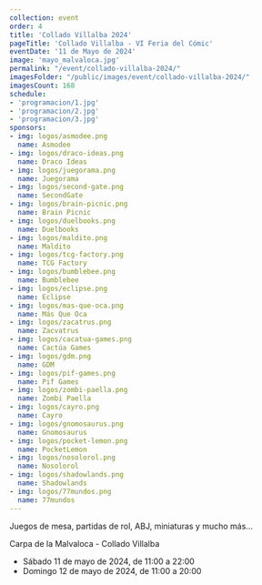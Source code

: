 ```yaml
---
collection: event
order: 4
title: 'Collado Villalba 2024'
pageTitle: 'Collado Villalba - VI Feria del Cómic'
eventDate: '11 de Mayo de 2024'
image: 'mayo_malvaloca.jpg'
permalink: "/event/collado-villalba-2024/"
imagesFolder: "/public/images/event/collado-villalba-2024/"
imagesCount: 168
schedule:
- 'programacion/1.jpg'
- 'programacion/2.jpg'
- 'programacion/3.jpg'
sponsors:
- img: logos/asmodee.png
  name: Asmodee
- img: logos/draco-ideas.png
  name: Draco Ideas
- img: logos/juegorama.png
  name: Juegorama
- img: logos/second-gate.png
  name: SecondGate
- img: logos/brain-picnic.png
  name: Brain Picnic
- img: logos/duelbooks.png
  name: Duelbooks
- img: logos/maldito.png
  name: Maldito
- img: logos/tcg-factory.png
  name: TCG Factory
- img: logos/bumblebee.png
  name: Bumblebee
- img: logos/eclipse.png
  name: Eclipse
- img: logos/mas-que-oca.png
  name: Más Que Oca
- img: logos/zacatrus.png
  name: Zacvatrus
- img: logos/cacatua-games.png
  name: Cactúa Games
- img: logos/gdm.png
  name: GDM
- img: logos/pif-games.png
  name: Pif Games
- img: logos/zombi-paella.png
  name: Zombi Paella
- img: logos/cayro.png
  name: Cayro
- img: logos/gnomosaurus.png
  name: Gnomosaurus
- img: logos/pocket-lemon.png
  name: PocketLemon
- img: logos/nosolorol.png
  name: Nosolorol
- img: logos/shadowlands.png
  name: Shadowlands
- img: logos/77mundos.png
  name: 77mundos
---
```


Juegos de mesa, partidas de rol, ABJ, miniaturas y mucho más...

Carpa de la Malvaloca - Collado Villalba
- Sábado 11 de mayo de 2024, de 11:00 a 22:00
- Domingo 12 de mayo de 2024, de 11:00 a 20:00
